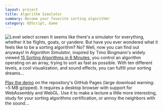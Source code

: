 ```yaml
---
layout: project
title: Algorithm Simulator
summary: Become your favorite sorting algorithm!
category: GDScript, Game
---
```


![Level select
screen](https://github.com/DanielZTing/algorithm-simulator/blob/master/assets/levels.png?raw=true)
It seems like there's a simulator for everything, whether it be flights, goats, or yandere. But have you ever wondered what it feels like to be a sorting algorithm‽ No? Well, now you can find out anyways! In *Algorithm Simulator*, inspired by Timo Bingmann's widely viewed [15 Sorting Algorithms in 6 Minutes](https://www.youtube.com/watch?v=kPRA0W1kECg), you control an algorithm operating on an array, trying to sort as fast as possible. With ten different levels, a cool visualization, and sound effects, you can fulfill your sorting dreams...

[Play the demo](https://danielzting.github.io/algorithm-simulator) on the repository's GitHub Pages (large download warning: ~5 MB gzipped). It requires a desktop browser with support for WebAssembly and WebGL. Use it to make a lecture a little more interesting, study for your sorting algorithms certification, or annoy the neighbors with the sound...
